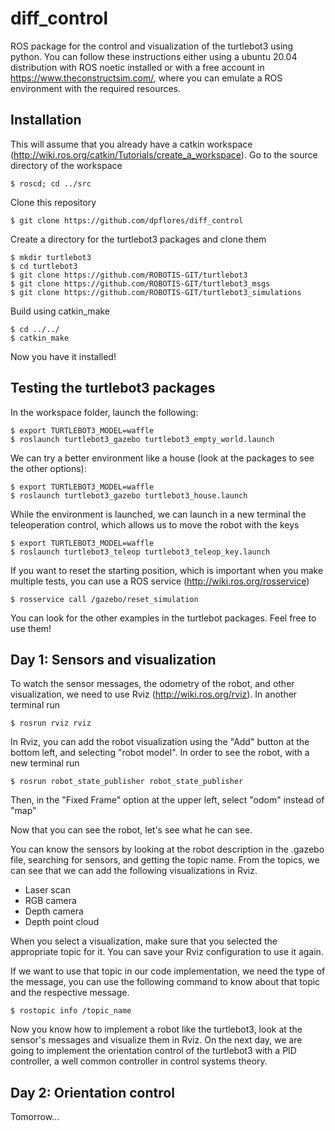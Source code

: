 diff_control
===

ROS package for the control and visualization of the turtlebot3 using python. You can follow these instructions either using a ubuntu 20.04 distribution with ROS noetic installed or with a free account in https://www.theconstructsim.com/, where you can emulate a ROS environment with the required resources.

## Installation

This will assume that you already have a catkin workspace (http://wiki.ros.org/catkin/Tutorials/create_a_workspace).
Go to the source directory of the workspace
  ```
  $ roscd; cd ../src
  ```
  
Clone this repository
  ```
  $ git clone https://github.com/dpflores/diff_control
  ```
Create a  directory for the turtlebot3 packages and clone them
  ```
  $ mkdir turtlebot3
  $ cd turtlebot3
  $ git clone https://github.com/ROBOTIS-GIT/turtlebot3
  $ git clone https://github.com/ROBOTIS-GIT/turtlebot3_msgs
  $ git clone https://github.com/ROBOTIS-GIT/turtlebot3_simulations

  ```

Build using catkin_make
  ```
  $ cd ../../
  $ catkin_make
  ```
Now you have it installed! 

## Testing the turtlebot3 packages

In the workspace folder, launch the following:
  ```
  $ export TURTLEBOT3_MODEL=waffle
  $ roslaunch turtlebot3_gazebo turtlebot3_empty_world.launch
  ```
We can try a better environment like a house (look at the packages to see the other options):
  ```
  $ export TURTLEBOT3_MODEL=waffle
  $ roslaunch turtlebot3_gazebo turtlebot3_house.launch
  ``` 
While the environment is launched, we can launch in a new terminal the teleoperation control, which allows us to move the robot with the keys
  ```
  $ export TURTLEBOT3_MODEL=waffle
  $ roslaunch turtlebot3_teleop turtlebot3_teleop_key.launch
  ``` 
If you want to reset the starting position, which is important when you make multiple tests, you can use a ROS service (http://wiki.ros.org/rosservice)
  ```
  $ rosservice call /gazebo/reset_simulation
  ``` 

You can look for the other examples in the turtlebot packages. Feel free to use them!
  
## Day 1: Sensors and visualization

To watch the sensor messages, the odometry of the robot, and other visualization, we need to use Rviz (http://wiki.ros.org/rviz). In another terminal run

  ```
  $ rosrun rviz rviz
  ``` 
In Rviz, you can add the robot visualization using the "Add" button at the bottom left, and selecting "robot model". In order to see the robot, with a new terminal run

  ```
  $ rosrun robot_state_publisher robot_state_publisher 
  ``` 
Then, in the "Fixed Frame" option at the upper left, select "odom" instead of "map"

Now that you can see the robot, let's see what he can see.

You can know the sensors by looking at the robot description in the .gazebo file, searching for sensors, and getting the topic name.
From the topics, we can see that we can add the following visualizations in Rviz.

<ul>
  <li>Laser scan</li>
  <li>RGB camera </li>
  <li>Depth camera</li>
  <li>Depth point cloud</li>
</ul>
When you select a visualization, make sure that you selected the appropriate topic for it. You can save your Rviz configuration to use it again.

If we want to use that topic in our code implementation, we need the type of the message, you can use the following command to know about that topic and the respective message.

  ```
  $ rostopic info /topic_name
  ``` 
Now you know how to implement a robot like the turtlebot3, look at the sensor's messages and visualize them in Rviz. On the next day, we are going to implement the orientation control of the turtlebot3 with a PID controller, a well common controller in control systems theory.

## Day 2: Orientation control

Tomorrow...